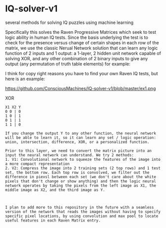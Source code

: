# IQ-solver-v1
several methods for solving IQ puzzles using machine learning 

Specifically this solves the Raven Progressive Matrices which seek to test logic ability in human IQ tests. 
Since the basis underlying the test is to check for the presence versus change of certain shapes in each row of the matrix, we use the classic Nerual Network solution that can learn any logic function of 2 inputs and 1 output: a 1-layer, 2 hidden unit network capable of solving XOR, and any other combination of 2 binary inputs to give any output (any permutation of truth table elements) for example:

I think for copy right reasons you have to find your own Raven IQ tests, but here is an example:

https://github.com/ConsciousMachines/IQ-solver-v1/blob/master/ex1.png

XOR
~~~~~~
X1 X2 Y
0 0 | 0
1 0 | 1
0 1 | 1
1 1 | 0

If you change the output Y to any other function, the neural network will be able to learn it, so it can learn any set / logic operation: union, intersection, difference, XOR, or a personalized function. 

Prior to this layer, we need to convert the matrix picture into an input the neural network can understand. We try 2 methods: 
1. V1: Convolutional network to squeeze the features of the image into a more compact representation
2. V2: Compress the image into 2 training sets (2 top rows) and 1 test set, the bottom row. Each top row is convolved, we filter out the difference in piexsl between each set (we don't care about the white pixels that don't change or show anything) and then the logic neural network operates by taking the pixels from the left image as X1, the middle image as X2, and the third image as Y. 



I plan to add more to this repository in the future with a seamless version of the network that reads the images without having to specify specific pixel locations, by using convolution and max pool to locate useful features in each Raven Matrix entry.
